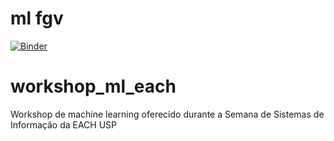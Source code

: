 # ml fgv
[![Binder](https://mybinder.org/badge_logo.svg)](https://mybinder.org/v2/gh/FernandoFavoretti/workshop_ml_each/master?filepath=Untitled.ipynb)

# workshop_ml_each
Workshop de machine learning oferecido durante a Semana de Sistemas de Informação da EACH USP
